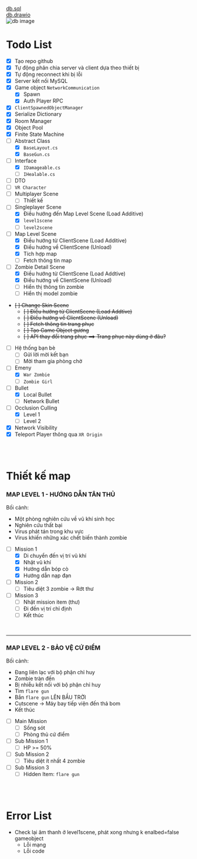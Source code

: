 [db.sql](./Assets/_MyAsset/Diagram/db.sql) <br>
[db.drawio](./Assets/_MyAsset/Diagram/info.drawio) <br>
![db image](./Assets/_MyAsset/Diagram/db%20image.png) <br>

# Todo List

- [x] Tạo repo github
- [x] Tự động phân chia server và client dựa theo thiết bị
- [x] Tự động reconnect khi bị lỗi
- [x] Server kết nối MySQL
- [x] Game object `NetworkCommunication`
  - [x] Spawn
  - [x] Auth Player RPC
- [x] `ClientSpawnedObjectManager`
- [x] Serialize Dictionary
- [x] Room Manager
- [x] Object Pool
- [x] Finite State Machine
- [ ] Abstract Class
  - [x] `BaseLayout.cs`
  - [x] `BaseGun.cs`
- [ ] Interface
  - [x] `IDamageable.cs`
  - [ ] `IHealable.cs`
- [ ] DTO
- [ ] `VR Character`
- [ ] Multiplayer Scene
  - [ ] Thiết kế
- [ ] Singleplayer Scene
  - [x] Điều hướng đến Map Level Scene (Load Additive)
  - [x] `level1scene`
  - [ ] `level2scene`
- [ ] Map Level Scene
  - [x] Điều hướng từ ClientScene (Load Additive)
  - [x] Điều hướng về ClientScene (Unload)
  - [x] Tích hợp map
  - [ ] Fetch thông tin map
- [ ] Zombie Detail Scene
  - [x] Điều hướng từ ClientScene (Load Addtive)
  - [x] Điều hướng về ClientScene (Unload)
  - [ ] Hiển thị thông tin zombie
  - [ ] Hiển thị model zombie
- ~~[ ] Change Skin Scene~~
  - ~~[ ] Điều hướng từ ClientScene (Load Addtive)~~
  - ~~[ ] Điều hướng về ClientScene (Unload)~~
  - ~~[ ] Fetch thông tin trang phục~~
  - ~~[ ] Tạo Game Object gương~~
  - ~~[ ] API thay đổi trang phục ==> Trang phục này dùng ở đâu?~~
- [ ] Hệ thống bạn bè
  - [ ] Gửi lời mời kết bạn
  - [ ] Mời tham gia phòng chờ
- [ ] Emeny
  - [x] `War Zombie`
  - [ ] `Zombie Girl`
- [ ] Bullet
  - [x] Local Bullet
  - [ ] Network Bullet
- [ ] Occlusion Culling
  - [x] Level 1
  - [ ] Level 2
- [x] Network Visibility
- [x] Teleport Player thông qua `XR Origin`

<br>
<br>

# Thiết kế map

### MAP LEVEL 1 - HƯỚNG DẪN TÂN THỦ

Bối cảnh:
  - Một phòng nghiên cứu về vũ khí sinh học
  - Nghiên cứu thất bại
  - Virus phát tán trong khu vực
  - Virus khiến những xác chết biến thành zombie

- [ ] Mission 1
  - [x] Di chuyển đến vị trí vũ khí
  - [x] Nhặt vũ khí
  - [x] Hướng dẫn bóp cò
  - [x] Hướng dẫn nạp đạn
- [ ] Mission 2
  - [ ] Tiêu diệt 3 zombie -> Rớt thư
- [ ] Mission 3
  - [ ] Nhặt mission item (thư)
  - [ ] Đi đến vị trí chỉ định
  - [ ] Kết thúc

<br>

---

### MAP LEVEL 2 - BẢO VỆ CỨ ĐIỂM

Bối cảnh: 
  - Đang liên lạc với bộ phận chỉ huy
  - Zombie tràn đến
  - Bị nhiễu kết nối với bộ phận chỉ huy
  - Tìm `flare gun`
  - Bắn `flare gun` LÊN BẦU TRỜI
  - Cutscene -> Máy bay tiếp viện đến thả bom
  - Kết thúc

- [ ] Main Mission
  - [ ] Sống sót
  - [ ] Phòng thủ cứ điểm
- [ ] Sub Mission 1
  - [ ] HP >= 50%
- [ ] Sub Mission 2
  - [ ] Tiêu diệt ít nhất 4 zombie
- [ ] Sub Mission 3
  - [ ] Hidden Item: `flare gun`

<br>
<br>

# Error List
- Check lại âm thanh ở level1scene, phát xong nhưng k enalbed=false gameobject
  - Lỗi mạng
  - Lỗi code